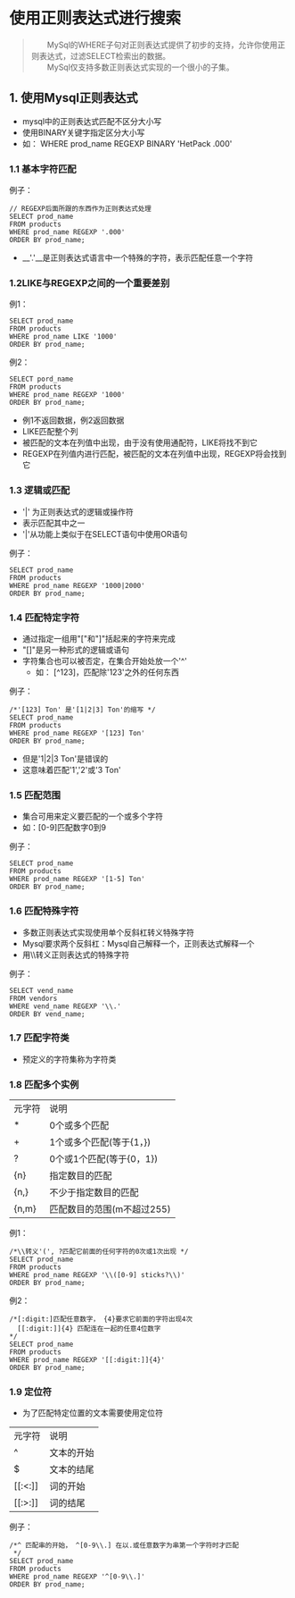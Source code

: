# 使用正则表达式进行搜索
> &emsp;&emsp;MySql的WHERE子句对正则表达式提供了初步的支持，允许你使用正则表达式，过滤SELECT检索出的数据。  
> &emsp;&emsp;MySql仅支持多数正则表达式实现的一个很小的子集。


## 1. 使用Mysql正则表达式
* mysql中的正则表达式匹配不区分大小写
* 使用BINARY关键字指定区分大小写
* 如： WHERE prod_name REGEXP BINARY 'HetPack .000'

### 1.1 基本字符匹配
例子：

    // REGEXP后面所跟的东西作为正则表达式处理
	SELECT prod_name
	FROM products
	WHERE prod_name REGEXP '.000'
	ORDER BY prod_name;
* __'.'__是正则表达式语言中一个特殊的字符，表示匹配任意一个字符


### 1.2LIKE与REGEXP之间的一个重要差别

例1：
	
	SELECT prod_name
	FROM products
	WHERE prod_name LIKE '1000'
	ORDER BY prod_name;

例2：
	
	SELECT pord_name
	FROM products
	WHERE prod_name REGEXP '1000'
	ORDER BY prod_name;
* 例1不返回数据，例2返回数据
* LIKE匹配整个列
* 被匹配的文本在列值中出现，由于没有使用通配符，LIKE将找不到它
* REGEXP在列值内进行匹配，被匹配的文本在列值中出现，REGEXP将会找到它

### 1.3 逻辑或匹配
* '|' 为正则表达式的逻辑或操作符
* 表示匹配其中之一
* '|'从功能上类似于在SELECT语句中使用OR语句


例子：

	SELECT prod_name
	FROM products
	WHERE prod_name REGEXP '1000|2000'
	ORDER BY prod_name;

### 1.4 匹配特定字符
* 通过指定一组用"["和"]"括起来的字符来完成
* "[]"是另一种形式的逻辑或语句
* 字符集合也可以被否定，在集合开始处放一个'^'
	* 如： [^123]，匹配除'123'之外的任何东西

例子：

	/*'[123] Ton' 是'[1|2|3] Ton'的缩写 */
	SELECT prod_name
	FROM products
	WHERE prod_name REGEXP '[123] Ton'
	ORDER BY prod_name;
* 但是'1|2|3 Ton'是错误的
* 这意味着匹配'1','2'或'3 Ton'


### 1.5 匹配范围
* 集合可用来定义要匹配的一个或多个字符
* 如：[0-9]匹配数字0到9

例子：

	SELECT prod_name
	FROM products
	WHERE prod_name REGEXP '[1-5] Ton'
	ORDER BY prod_name;

### 1.6 匹配特殊字符
* 多数正则表达式实现使用单个反斜杠转义特殊字符
* Mysql要求两个反斜杠：Mysql自己解释一个，正则表达式解释一个
* 用\\\转义正则表达式的特殊字符

例子：

	SELECT vend_name
	FROM vendors
	WHERE vend_name REGEXP '\\.'
	ORDER BY vend_name;

### 1.7 匹配字符类
* 预定义的字符集称为字符类
	

### 1.8 匹配多个实例

<table>
<tr>
	<td>元字符 </td>
	<td>说明 </td>
</tr>
<tr>
	<td>*</td>
	<td>0个或多个匹配</td>
</tr>
<tr>
	<td>+</td>
	<td>1个或多个匹配(等于{1，})</td>
</tr>
<tr>
	<td>?</td>
	<td>0个或1个匹配(等于{0，1})</td>
</tr>
<tr>
	<td>{n}</td>
	<td>指定数目的匹配</td>
</tr>
<tr>
	<td>{n,}</td>
	<td>不少于指定数目的匹配</td>
</tr>
<tr>
	<td>{n,m}</td>
	<td>匹配数目的范围(m不超过255)</td>
</tr>
</table>

例1：
	
    /*\\转义'(', ?匹配它前面的任何字符的0次或1次出现 */
	SELECT prod_name
	FROM products
	WHERE prod_name REGEXP '\\([0-9] sticks?\\)'
	ORDER BY prod_name;

例2：

    /*[:digit:]匹配任意数字， {4}要求它前面的字符出现4次
	  [[:digit:]]{4} 匹配连在一起的任意4位数字
    */
	SELECT prod_name
	FROM products
	WHERE prod_name REGEXP '[[:digit:]]{4}'
	ORDER BY prod_name;

### 1.9 定位符
* 为了匹配特定位置的文本需要使用定位符



<table>
<tr>
	<td>元字符 </td>
	<td>说明 </td>
</tr>
<tr>
	<td>^</td>
	<td>文本的开始</td>
</tr>
<tr>
	<td>$</td>
	<td>文本的结尾</td>
</tr>
<tr>
	<td>[[:<:]]</td>
	<td>词的开始</td>
</tr>
<tr>
	<td>[[:>:]]</td>
	<td>词的结尾</td>
</tr>
</table>

例子：
	
	/*^ 匹配串的开始， ^[0-9\\.] 在以.或任意数字为串第一个字符时才匹配
	 */
	SELECT prod_name
	FROM products
	WHERE prod_name REGEXP '^[0-9\\.]'
	ORDER BY prod_name;
	
	